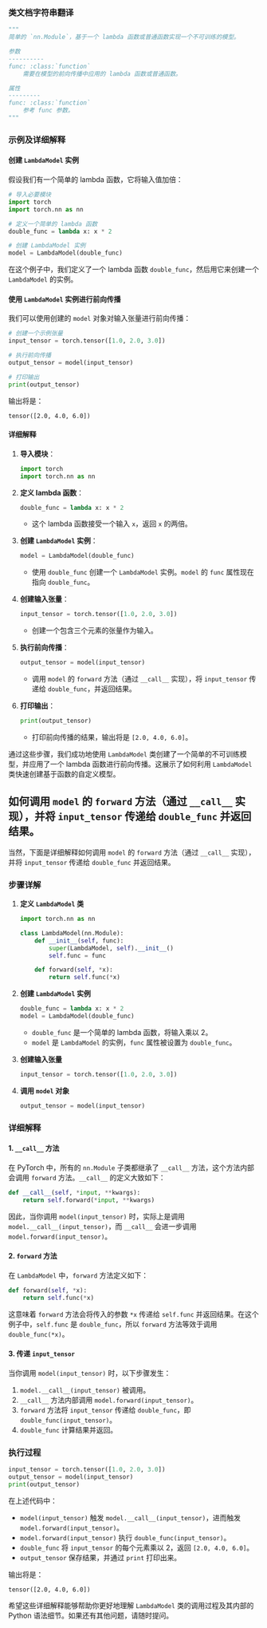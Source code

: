 ### 类文档字符串翻译

```python
"""
简单的 `nn.Module`，基于一个 lambda 函数或普通函数实现一个不可训练的模型。

参数
----------
func: :class:`function`
    需要在模型的前向传播中应用的 lambda 函数或普通函数。

属性
---------
func: :class:`function`
    参考 func 参数。
"""
```

### 示例及详细解释

#### 创建 `LambdaModel` 实例

假设我们有一个简单的 lambda 函数，它将输入值加倍：

```python
# 导入必要模块
import torch
import torch.nn as nn

# 定义一个简单的 lambda 函数
double_func = lambda x: x * 2

# 创建 LambdaModel 实例
model = LambdaModel(double_func)
```

在这个例子中，我们定义了一个 lambda 函数 `double_func`，然后用它来创建一个 `LambdaModel` 的实例。

#### 使用 `LambdaModel` 实例进行前向传播

我们可以使用创建的 `model` 对象对输入张量进行前向传播：

```python
# 创建一个示例张量
input_tensor = torch.tensor([1.0, 2.0, 3.0])

# 执行前向传播
output_tensor = model(input_tensor)

# 打印输出
print(output_tensor)
```

输出将是：

```
tensor([2.0, 4.0, 6.0])
```

#### 详细解释

1. **导入模块**：

   ```python
   import torch
   import torch.nn as nn
   ```
2. **定义 lambda 函数**：

   ```python
   double_func = lambda x: x * 2
   ```

   - 这个 lambda 函数接受一个输入 `x`，返回 `x` 的两倍。
3. **创建 `LambdaModel` 实例**：

   ```python
   model = LambdaModel(double_func)
   ```

   - 使用 `double_func` 创建一个 `LambdaModel` 实例。`model` 的 `func` 属性现在指向 `double_func`。
4. **创建输入张量**：

   ```python
   input_tensor = torch.tensor([1.0, 2.0, 3.0])
   ```

   - 创建一个包含三个元素的张量作为输入。
5. **执行前向传播**：

   ```python
   output_tensor = model(input_tensor)
   ```

   - 调用 `model` 的 `forward` 方法（通过 `__call__` 实现），将 `input_tensor` 传递给 `double_func`，并返回结果。
6. **打印输出**：

   ```python
   print(output_tensor)
   ```

   - 打印前向传播的结果，输出将是 `[2.0, 4.0, 6.0]`。

通过这些步骤，我们成功地使用 `LambdaModel` 类创建了一个简单的不可训练模型，并应用了一个 lambda 函数进行前向传播。这展示了如何利用 `LambdaModel` 类快速创建基于函数的自定义模型。

## 如何调用 `model` 的 `forward` 方法（通过 `__call__` 实现），并将 `input_tensor` 传递给 `double_func` 并返回结果。


当然，下面是详细解释如何调用 `model` 的 `forward` 方法（通过 `__call__` 实现），并将 `input_tensor` 传递给 `double_func` 并返回结果。

### 步骤详解

1. **定义 `LambdaModel` 类**

   ```python
   import torch.nn as nn

   class LambdaModel(nn.Module):
       def __init__(self, func):
           super(LambdaModel, self).__init__()
           self.func = func

       def forward(self, *x):
           return self.func(*x)
   ```
2. **创建 `LambdaModel` 实例**

   ```python
   double_func = lambda x: x * 2
   model = LambdaModel(double_func)
   ```

   - `double_func` 是一个简单的 lambda 函数，将输入乘以 2。
   - `model` 是 `LambdaModel` 的实例，`func` 属性被设置为 `double_func`。
3. **创建输入张量**

   ```python
   input_tensor = torch.tensor([1.0, 2.0, 3.0])
   ```
4. **调用 `model` 对象**

   ```python
   output_tensor = model(input_tensor)
   ```

### 详细解释

#### 1. `__call__` 方法

在 PyTorch 中，所有的 `nn.Module` 子类都继承了 `__call__` 方法，这个方法内部会调用 `forward` 方法。`__call__` 的定义大致如下：

```python
def __call__(self, *input, **kwargs):
    return self.forward(*input, **kwargs)
```

因此，当你调用 `model(input_tensor)` 时，实际上是调用 `model.__call__(input_tensor)`，而 `__call__` 会进一步调用 `model.forward(input_tensor)`。

#### 2. `forward` 方法

在 `LambdaModel` 中，`forward` 方法定义如下：

```python
def forward(self, *x):
    return self.func(*x)
```

这意味着 `forward` 方法会将传入的参数 `*x` 传递给 `self.func` 并返回结果。在这个例子中，`self.func` 是 `double_func`，所以 `forward` 方法等效于调用 `double_func(*x)`。

#### 3. 传递 `input_tensor`

当你调用 `model(input_tensor)` 时，以下步骤发生：

1. `model.__call__(input_tensor)` 被调用。
2. `__call__` 方法内部调用 `model.forward(input_tensor)`。
3. `forward` 方法将 `input_tensor` 传递给 `double_func`，即 `double_func(input_tensor)`。
4. `double_func` 计算结果并返回。

### 执行过程

```python
input_tensor = torch.tensor([1.0, 2.0, 3.0])
output_tensor = model(input_tensor)
print(output_tensor)
```

在上述代码中：

- `model(input_tensor)` 触发 `model.__call__(input_tensor)`，进而触发 `model.forward(input_tensor)`。
- `model.forward(input_tensor)` 执行 `double_func(input_tensor)`。
- `double_func` 将 `input_tensor` 的每个元素乘以 2，返回 `[2.0, 4.0, 6.0]`。
- `output_tensor` 保存结果，并通过 `print` 打印出来。

输出将是：

```
tensor([2.0, 4.0, 6.0])
```

希望这些详细解释能够帮助你更好地理解 `LambdaModel` 类的调用过程及其内部的 Python 语法细节。如果还有其他问题，请随时提问。
